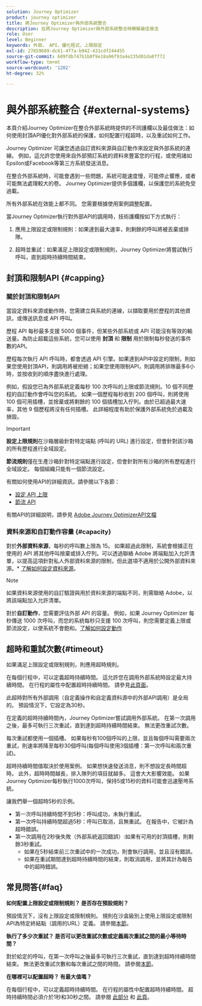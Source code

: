 ```yaml
---
solution: Journey Optimizer
product: journey optimizer
title: 將Journey Optimizer與外部系統整合
description: 在將Journey Optimizer與外部系統整合時瞭解最佳做法
role: User
level: Beginner
keywords: 外部， API，優化程式，上限設定
exl-id: 27859689-dc61-4f7a-b942-431cdf244455
source-git-commit: 609fdb747b1b0f9e18a96f93a4e235d01da8ff72
workflow-type: tm+mt
source-wordcount: '1202'
ht-degree: 32%

---
```


# 與外部系統整合 {#external-systems}

本頁介紹Journey Optimizer在整合外部系統時提供的不同護欄以及最佳做法：如何使用封頂API優化對外部系統的保護，如何配置行程超時，以及重試如何工作。

Journey Optimizer 可讓您透過自訂資料來源與自訂動作來設定與外部系統的連線。 例如，這允許您使用來自外部預訂系統的資料來豐富您的行程，或使用諸如Epsilon或Facebook等第三方系統發送消息。

在整合外部系統時，可能會遇到一些問題，系統可能速度慢，可能停止響應，或者可能無法處理較大的卷。 Journey Optimizer提供多個護欄，以保護您的系統免受過載。

所有外部系統在效能上都不同。 您需要根據使用案例調整配置。

當Journey Optimizer執行對外部API的調用時，技術護欄按如下方式執行：

1. 應用上限設定或限制規則：如果達到最大速率，則剩餘的呼叫將被丟棄或排隊。

2. 超時並重試：如果滿足上限設定或限制規則，Journey Optimizer將嘗試執行呼叫，直到超時持續時間結束。

## 封頂和限制API {#capping}

### 關於封頂和限制API

當設定資料來源或動作時，您需建立與系統的連線，以擷取要用於歷程的其他資訊，或傳送訊息或 API 呼叫。

歷程 API 每秒最多支援 5000 個事件，但某些外部系統或 API 可能沒有等效的輸送量。為防止超載這些系統，您可以使用 **封頂** 和 **限制** 用於限制每秒發送的事件數的API。

歷程每次執行 API 呼叫時，都會透過 API 引擎。如果達到API中設定的限制，則如果您使用封頂API，則調用將被拒絕；如果您使用限制API，則調用將排隊最多6小時，並按收到的順序盡快進行處理。

例如，假設您已為外部系統定義每秒 100 次呼叫的上限或節流規則。10 個不同歷程的自訂動作會呼叫您的系統。 如果一個歷程每秒收到 200 個呼叫，則將使用 100 個可用插槽，並捨棄或將剩餘的 100 個插槽加入佇列。由於已超過最大速率，其他 9 個歷程將沒有任何插槽。 此詳細程度有助於保護外部系統免於過載及損毀。

>[!IMPORTANT]
>
>**設定上限規則**&#x200B;在沙箱層級針對特定端點 (呼叫的 URL) 進行設定，但會針對該沙箱的所有歷程進行全域設定。
>
>**節流規則**&#x200B;僅在生產沙箱針對特定端點進行設定，但會針對所有沙箱的所有歷程進行全域設定。 每個組織只能有一個節流設定。

有關如何使用API的詳細資訊，請參閱以下各節：

* [設定 API 上限](capping.md)
* [節流 API](throttling.md)

有關API的詳細說明，請參見 [Adobe Journey OptimizerAPI文檔](https://developer.adobe.com/journey-optimizer-apis/references/journeys/)

### 資料來源和自訂動作容量 {#capacity}

對於&#x200B;**外部資料來源**，每秒的呼叫數上限為 15。 如果超過此限制，系統會根據正在使用的 API 將其他呼叫捨棄或排入佇列。可以透過聯絡 Adobe 將端點加入允許清單，以提高這項針對私人外部資料來源的限制，但此選項不適用於公開外部資料來源。* [了解如何設定資料來源](../datasource/about-data-sources.md)。

>[!NOTE]
>
>如果資料來源使用的自訂驗證與用於資料來源的端點不同，則需聯絡 Adobe，以將該端點加入允許清單。

對於&#x200B;**自訂動作**，您需要評估外部 API 的容量。 例如，如果 Journey Optimizer 每秒傳送 1000 次呼叫，而您的系統每秒只支援 100 次呼叫，則您需要定義上限或節流設定，以使系統不會飽和。[了解如何設定動作](../action/action.md)

## 超時和重試次數{#timeout}

如果滿足上限設定或限制規則，則應用超時規則。

在每個行程中，可以定義超時持續時間。 這允許您在調用外部系統時設定最大持續時間。 在行程的屬性中配置超時持續時間。 請參見[此頁面](../building-journeys/journey-gs.md#timeout_and_error)。

此超時對所有外部調用（自定義操作和自定義資料源中的外部API調用）是全局的。 預設情況下，它設定為30秒。

在定義的超時持續時間內，Journey Optimizer嘗試調用外部系統。 在第一次調用之後，最多可執行三次重試，直到達到超時持續時間結束。 無法更改重試次數。

每次重試都使用一個插槽。 如果每秒有100個呼叫的上限，並且每個呼叫需要兩次重試，則速率將降至每秒30個呼叫(每個呼叫使用3個插槽：第一次呼叫和兩次重試)。

超時持續時間值取決於使用案例。 如果想快速發送消息，則不想設定長時間超時。 此外，超時時間越長，排入隊列的項目就越多。 這會大大影響效能。 如果Journey Optimizer每秒執行1000次呼叫，保持5或15秒的資料可能會迅速壓垮系統。

讓我們舉一個超時5秒的示例。

* 第一次呼叫持續時間不到5秒：呼叫成功，未執行重試。
* 第一次呼叫持續時間超過5秒：呼叫已取消，且無重試。 在報告中，它被計為超時錯誤。
* 第一次調用在2秒後失敗（外部系統返回錯誤）:如果有可用的封頂插槽，則剩餘3秒重試。
   * 如果在5秒結束前三次重試中的一次成功，則會執行調用，並且沒有錯誤。
   * 如果在重試期間達到超時持續時間的結束，則取消調用，並將其計為報告中的超時錯誤。

## 常見問答{#faq}

**如何配置上限設定或限制規則？ 是否存在預設規則？**

預設情況下，沒有上限設定或限制規則。 規則在沙盒級別上使用上限設定或限制API為特定終結點（調用的URL）定義。 請參閱[本節](../configuration/external-systems.md#capping)。

**執行了多少次重試？ 是否可以更改重試次數或定義兩次重試之間的最小等待時間？**

對於給定的呼叫，在第一次呼叫之後最多可執行三次重試，直到達到超時持續時間結束。 無法更改重試次數和每次重試之間的時間。 請參閱[本節](../configuration/external-systems.md#timeout)。

**在哪裡可以配置超時？ 有最大值嗎？**

在每個行程中，可以定義超時持續時間。 在行程的屬性中配置超時持續時間。 超時持續時間必須介於1秒和30秒之間。 請參閱 [此部分](../configuration/external-systems.md#timeout) 和 [此頁](../building-journeys/journey-gs.md#timeout_and_error)。